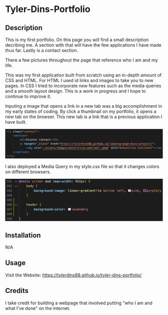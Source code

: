 # Tyler-Dins-Portfolio

## Description

This is my first portfolio. On this page you will find a small description decribing me. A section with that will have the few applications I have made thus far. Lastly is a contact section. 

There a few pictures throughout the page that reference who I am and my life. 

This was my first application built from scratch using an in-depth amount of CSS and HTML. For HTML I used id links and images to take you to new pages. In CSS I tried to incorporate new features such as the media queries and a smooth layout design. This is a work in progress and I hope to continue to improve it. 

Inputing a image that opens a link in a new tab was a big accomplishment in my early states of coding. By click a thumbnail on my portfolio, it opens a new tab on the browser. This new tab is a link that is a previous application I have built. 

![ScreenShot](./assets/images/code-snippet-thumbnail.png)

I also deployed a Media Query in my style.css file so that it changes colors on different browsers. 

![ScreenShot](./assets/images/media-query-snippet.png)


## Installation

N/A

## Usage

Visit the Website: https://tylerdins88.github.io/tyler-dins-portfolio/

## Credits

I take credit for building a webpage that involved putting "who I am and what I've done" on the internet. 